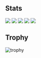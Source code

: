 ## Stats
![](http://github-profile-summary-cards.vercel.app/api/cards/profile-details?username=Hiromu1612&theme=gruvbox)
![](http://github-profile-summary-cards.vercel.app/api/cards/repos-per-language?username=Hiromu1612&theme=gruvbox)
![](http://github-profile-summary-cards.vercel.app/api/cards/most-commit-language?username=Hiromu1612&theme=gruvbox)
![](http://github-profile-summary-cards.vercel.app/api/cards/stats?username=Hiromu1612&theme=gruvbox)
![](http://github-profile-summary-cards.vercel.app/api/cards/productive-time?username=Hiromu1612&theme=gruvbox&utcOffset=9)

## Trophy
![trophy](https://github-profile-trophy.vercel.app/?username=Hiromu1612&theme=gruvbox)
